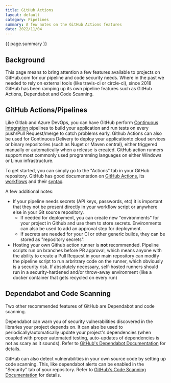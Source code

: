 ```yaml
---
title: GitHub Actions
layout: default
category: Pipelines
summary: A few notes on the GitHub Actions features
date: 2022/11/04
---
```


{{ page.summary }}

## Background

This page means to bring attention a few features available to projects on GitHub.com for our pipeline and code security needs.
Where in the past we needed to rely on external tools (like travis-ci or circle-ci), since 2018 GitHub has been ramping up its own pipeline features such as GitHub Actions, Dependabot and Code Scanning.

## GitHub Actions/Pipelines

Like Gitlab and Azure DevOps, you can have GitHub perform [Continuous Integration](cicd.html) pipelines to build your application and run tests on every push/Pull Request/merge to catch problems early. Github Actions can also be used for Continuous Delivery to deploy your applicationto cloud services or binary repositories (such as Nuget or Maven central), either triggered manually or automatically when a release is created.  GitHub action runners support most commonly used programming languages on either Windows or Linux infrastructure.

To get started, you can simply go to the "Actions" tab in your GitHub repository.
GitHub has good documentation on [GitHub Actions](https://docs.github.com/en/actions), its [workflows](https://docs.github.com/en/actions/using-workflows/about-workflows) and their [syntax](https://docs.github.com/en/actions/using-workflows/workflow-syntax-for-github-actions). 

A few additional notes:

* If your pipeline needs secrets (API keys, passwords, etc) it is important that they not be present directly in your workflow script or anywhere else in your Git source repository. 
    * If needed for deployment, you can create new "environments" for your project in Github and use them to store secrets.  Environments can also be used to add an approval step for deployment.  
    * If secrets are needed for your CI or other generic builds, they can be stored as "repository secrets".
* Hosting your own Github action runner is **not** recommended.  Pipeline scripts run on branches before PR approval, which means anyone with the ability to create a Pull Request in your main repository can modify the pipeline script to run arbritrary code on the runner, which obviously is a security risk.  If absolutely necessary, self-hosted runners should run in a security-hardened and/or throw-away environment (like a docker container that gets recycled on every run)

## Dependabot and Code Scanning

Two other recommended features of GitHub are Dependabot and code scanning.

Dependabot can warn you of security vulnerabilities discovered in the libraries your project depends on.  It can also be used to periodically/automatically update your project's dependencies (when coupled with proper automated testing, auto-updates of dependencies is not as scary as it sounds).  Refer to [GitHub's Dependabot Documentation](https://docs.github.com/en/code-security/dependabot/) for details.

GitHub can also detect vulnerabilities in your own source code by setting up code scanning.  This, like dependabot alerts can be enabled in the "Security" tab of your repository.  Refer to [GitHub's Code Scanning Documentation](https://docs.github.com/code-security/secure-coding/about-code-scanning) for details.
